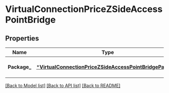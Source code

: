 # VirtualConnectionPriceZSideAccessPointBridge

## Properties
Name | Type | Description | Notes
------------ | ------------- | ------------- | -------------
**Package_** | [***VirtualConnectionPriceZSideAccessPointBridgePackage**](VirtualConnectionPriceZSide_accessPoint_bridge_package.md) |  | [optional] [default to null]

[[Back to Model list]](../README.md#documentation-for-models) [[Back to API list]](../README.md#documentation-for-api-endpoints) [[Back to README]](../README.md)

